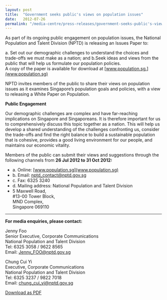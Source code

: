 ```yaml
---
layout: post
title:  "Government seeks public's views on population issues"
date:   2012-07-26
permalink: "/media-centre/press-releases/government-seeks-public's-views-on-population-issues#"
---
```


As part of its ongoing public engagement on population issues, the National Population and Talent Division (NPTD) is releasing an Issues Paper to: 

a. Set out our demographic challenges to understand the choices and trade-offs we must make as a nation; and 
b.Seek ideas and views from the public that will help us formulate our population policies.  
A copy of the paper is available for download at [www.population.sg.](www.population.sg) 

NPTD invites members of the public to share their views on population issues as it examines Singapore’s population goals and policies, with a view to releasing a White Paper on Population. 

**Public Engagement** 

Our demographic challenges are complex and have far-reaching implications on Singapore and Singaporeans. It is therefore important for us to comprehensively discuss this topic together as a nation. This will help us develop a shared understanding of the challenges confronting us, consider the trade-offs and find the right balance to build a sustainable population that is cohesive, provides a good living environment for our people, and maintains our economic vitality. 

Members of the public can submit their views and suggestions through the following channels from **26 Jul 2012 to 31 Oct 2012:** 

* a. Online: [www.population.sg](www.population.sg)   
* b. Email: [nptd_contact@nptd.gov.sg](mailto:nptd_contact@nptd.gov.sg)   
* c. Fax: 6325 3240  
* d. Mailing address: National Population and Talent Division   
* 5 Maxwell Road,   
#13-00 Tower Block,  
MND Complex,   
Singapore 069110  
---
**For media enquiries, please contact:**   

Jenny Foo   
Senior Executive, Corporate Communications   
National Population and Talent Division   
Tel: 6325 3058 / 9622 8565   
Email: [Jenny_FOO@nptd.gov.sg](mailto:Jenny_FOO@nptd.gov.sg)

Chung Cui Yi  
Executive, Corporate Communications   
National Population and Talent Division   
Tel: 6325 3237 / 9822 7018   
Email: [chung_cui_yi@nptd.gov.sg](mailto:chung_cui_yi@nptd.gov.sg)

[Download as PDF](https://github.com/isomerpages/isomerpages-stratgroup/raw/master/images/Press%20Release%20images/PDFs/government-seeks-public's-views-on-population-issues.pdf)
